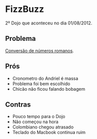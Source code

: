 # FizzBuzz

2º Dojo que aconteceu no dia 01/08/2012.

## Problema
[Conversão de números romanos](https://sites.google.com/site/tddproblems/all-problems-1/Roman-number-conversion).

## Prós
- Cronometro do Andriel é massa
- Problema foi bem escolhido
- Chicão não ficou falando bobagem

## Contras
- Pouco tempo para o Dojo
- Não começou na hora
- Colombiano chegou atrasado
- Teclado do Macbook continua ruim